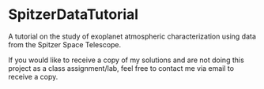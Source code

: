 # SpitzerDataTutorial
A tutorial on the study of exoplanet atmospheric characterization using data from the Spitzer Space Telescope.

If you would like to receive a copy of my solutions and are not doing this project as a class assignment/lab, feel free to contact me via email to receive a copy.
